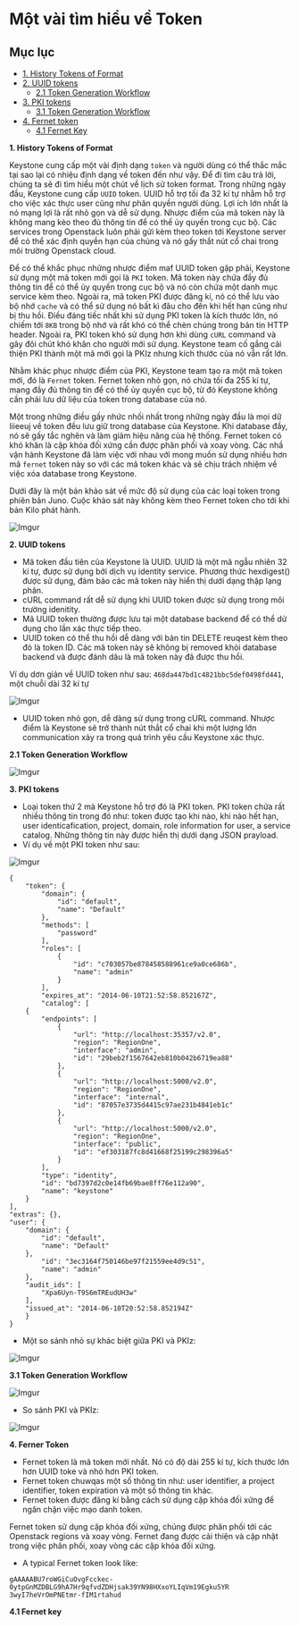 # Một vài tìm hiểu về Token


## Mục lục

* [1. History Tokens of Format](#1)
* [2. UUID tokens](#2)
    * [2.1 Token Generation Workflow](#2.1)
* [3. PKI tokens](#3)
    * [3.1 Token Generation Workflow](#3.1)
* [4. Fernet token](#4)
    * [4.1 Fernet Key](#4.1)


<a name="1"></a>

**1. History Tokens of Format**

Keystone cung cấp một vài định dạng `token` và người dùng có thể thắc mắc tại sao lại có nhiệu định dạng về token đến như vậy. Để đi tìm câu trả lời, chúng ta sẽ đi tìm hiểu một chút về lịch sử token format. Trong những ngày đầu, Keystone cung cấp `UUID` token. UUID hỗ trợ tối đa 32 kí tự nhằm hỗ trợ cho việc xác thực user cũng như phân quyền người dùng. Lợi ích lớn nhất là nó mạng lợi là rất nhỏ gọn và dễ sử dụng. Nhược điểm của mã token này là không mang kèo theo đủ thông tin để có thể ủy quyền trong cục bộ. Các services trong Openstack luôn phải gửi kèm theo token tới Keystone server để có thể xác định quyền hạn của chúng và nó gấy thắt nút cổ chai trong môi trường Openstack cloud.

Để có thể khắc phục những nhược điểm maf UUID token gặp phải, Keystone sử dụng một mã token mới gọi là `PKI` token. Mã token này chứa đầy đủ thông tin để có thể ủy quyền trong cục bộ và nó còn chứa một danh mục service kèm theo. Ngoài ra, mã token PKI được đăng kí, nó có thể lưu vào bộ nhớ `cache` và có thể sử dụng nó bất kì đâu cho đến khi hết hạn cũng như bị thu hồi. Điều đáng tiếc nhất khi sử dụng PKI token là kích thước lớn, nó chiếm tới `8KB` trong bộ nhớ và rất khó có thể chèn chúng trong bản tin HTTP header. Ngoài ra, PKI token khó sử dụng hơn khi dùng `cURL` command và gây đôi chút khó khăn cho người mới sử dụng. Keystone team cố gắng cải thiện PKI thành một mã mới gọi là PKIz nhưng kích thước của nó vẫn rất lớn.

Nhằm khác phục nhược điểm của PKI, Keystone team tạo ra một mã token mới, đó là `Fernet` token. Fernet token nhỏ gọn, nó chứa tối đa 255 kí tự, mang đầy đủ thông tin để có thể ủy quyền cục bộ, từ đó Keystone không cần phải lưu dữ liệu của token trong database của nó. 

Một trong những điều gấy nhức nhối nhất trong những ngày đầu là mọi dữ liieeuj về token đều lưu giữ trong database của Keystone. Khi database đầy, nó sẽ gấy tắc nghẽn và làm giảm hiệu năng của hệ thống. Fernet token có khó khăn là cặp khóa đối xứng cần được phân phối và xoay vòng. Các nhầ vận hành Keystone đã làm việc với nhau với mong muốn sử dụng nhiều hơn mã `fernet` token này so với các mã token khác và sẽ chịu trách nhiệm về việc xóa database trong Keystone.


Dưới đây là một bản khảo sát về mức độ sử dụng của các loại token trong phiên bản Juno. Cuộc khảo sát này không kèm theo Fernet token cho tới khi bản Kilo phát hành.

![Imgur](https://i.imgur.com/zaGIipF.png)




<a name="2"></a>

**2. UUID tokens**

* Mã token đầu tiên của Keystone là UUID. UUID là một mã ngẫu nhiên 32 kí tự, được sử dụng bởi dịch vụ identity service. Phương thức hexdigest() được sử dụng, đảm bảo các mã token này hiển thị dưới dạng thập lạng phân. 
* cURL command rất dễ sử dụng khi UUID token được sử dụng trong môi trường idenitity.
* Mã UUID token thường được lưu tại một database backend để có thể dử dụng cho lần xác thực tiếp theo.
* UUID token có thể thu hồi dễ dàng với bản tin DELETE reuqest kèm theo đó là token ID. Các mã token này sẽ không bị removed khỏi database backend và được đánh dâu là mã token này đã được thu hồi.

Ví dụ dơn giản về UUID token như sau: `468da447bd1c4821bbc5def0498fd441`, một chuỗi dài 32 kí tự

![Imgur](https://i.imgur.com/rySD53n.png)

- UUID token nhỏ gọn, dễ dàng sử dụng trong cURL command. Nhược điểm là Keystone sẽ trở thành nút thắt cổ chai khi một lượng lớn communication xảy ra trong quá trình yêu cầu Keystone xác thực.


<a name="3"></a>

<a name="2.1"></a>

**2.1 Token Generation Workflow**

![Imgur](https://i.imgur.com/zxGaHMX.png)


**3. PKI tokens**

- Loại token thứ 2 mà Keystone hỗ trợ đó là PKI token. PKI token chứa rất nhiều thông tin trong đó như: token được tạo khi nào, khi nào hết hạn, user identicafication, project, domain, role information for user, a service catalog. Những thông tin này được hiển thị dưới dạng JSON prayload.
- Ví dụ về một PKI token như sau:

![Imgur](https://i.imgur.com/ZOAC2Du.png)

```
{
    "token": {
        "domain": {
            "id": "default",
            "name": "Default"
        },
        "methods": [
            "password"
        ],
        "roles": [
            {
                "id": "c703057be878458588961ce9a0ce686b",
                "name": "admin"
            }
        ],
        "expires_at": "2014-06-10T21:52:58.852167Z",
        "catalog": [
    {
        "endpoints": [
            {
                "url": "http://localhost:35357/v2.0",
                "region": "RegionOne",
                "interface": "admin",
                "id": "29beb2f1567642eb810b042b6719ea88"
            },
            {
                "url": "http://localhost:5000/v2.0",
                "region": "RegionOne",
                "interface": "internal",
                "id": "87057e3735d4415c97ae231b4841eb1c"
            },
            {
                "url": "http://localhost:5000/v2.0",
                "region": "RegionOne",
                "interface": "public",
                "id": "ef303187fc8d41668f25199c298396a5"
            }
        ],
        "type": "identity",
        "id": "bd7397d2c0e14fb69bae8ff76e112a90",
        "name": "keystone"
    }
],
"extras": {},
"user": {
    "domain": {
        "id": "default",
        "name": "Default"
    },
        "id": "3ec3164f750146be97f21559ee4d9c51",
        "name": "admin"
    },
    "audit_ids": [
        "Xpa6Uyn-T9S6mTREudUH3w"
    ],
    "issued_at": "2014-06-10T20:52:58.852194Z"
    }
}
```

- Một so sánh nhỏ sự khác biệt giữa PKI và PKIz:

![Imgur](https://i.imgur.com/voI5ZbZ.png)


<a name="3.1"></a>


**3.1 Token Generation Workflow**

![Imgur](https://i.imgur.com/puM05pC.png)


- So sánh PKI và PKIz:

![Imgur](https://i.imgur.com/RPLfT4m.png)


<a name="4"></a>

**4. Ferner Token**

- Fernet token là mã token mới nhất. Nó có độ dài 255 kí tự, kích thước lớn hơn UUID toke và nhỏ hơn PKI token.
- Fernet token chuwqas một số thông tin như: user identifier, a project identifier, token expiration và một số thông tin khác.
- Fernet token được đăng kí bằng cách sử dụng cặp khóa đối xứng để ngăn chặn việc mạo danh token.

Fernet token sử dụng cặp khóa đối xứng, chúng được phân phối tới các Openstack regions và xoay vòng. Fernet đang được cải thiện và cập nhật trong việc phân phối, xoay vòng các cặp khóa đối xứng.

- A typical Fernet token look like:

```
gAAAAABU7roWGiCuOvgFcckec-0ytpGnMZDBLG9hA7Hr9qfvdZDHjsak39YN98HXxoYLIqVm19Egku5YR
3wyI7heVrOmPNEtmr-fIM1rtahud
```

<a name="4.1"></a>

**4.1 Fernet key**




